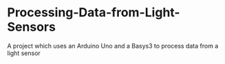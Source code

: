 # Processing-Data-from-Light-Sensors
A project which uses an Arduino Uno and a Basys3 to process data from a light sensor
